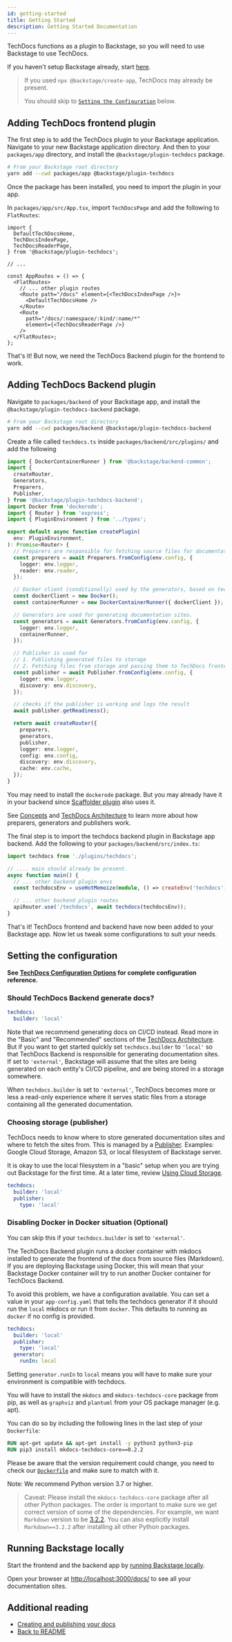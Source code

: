 ```yaml
---
id: getting-started
title: Getting Started
description: Getting Started Documentation
---
```


TechDocs functions as a plugin to Backstage, so you will need to use Backstage
to use TechDocs.

If you haven't setup Backstage already, start
[here](../../getting-started/index.md).

> If you used `npx @backstage/create-app`, TechDocs may already be present.
>
> You should skip to [`Setting the Configuration`](#setting-the-configuration)
> below.

## Adding TechDocs frontend plugin

The first step is to add the TechDocs plugin to your Backstage application.
Navigate to your new Backstage application directory. And then to your
`packages/app` directory, and install the `@backstage/plugin-techdocs` package.

```bash
# From your Backstage root directory
yarn add --cwd packages/app @backstage/plugin-techdocs
```

Once the package has been installed, you need to import the plugin in your app.

In `packages/app/src/App.tsx`, import `TechDocsPage` and add the following to
`FlatRoutes`:

```tsx
import {
  DefaultTechDocsHome,
  TechDocsIndexPage,
  TechDocsReaderPage,
} from '@backstage/plugin-techdocs';

// ...

const AppRoutes = () => {
  <FlatRoutes>
    // ... other plugin routes
    <Route path="/docs" element={<TechDocsIndexPage />}>
      <DefaultTechDocsHome />
    </Route>
    <Route
      path="/docs/:namespace/:kind/:name/*"
      element={<TechDocsReaderPage />}
    />
  </FlatRoutes>;
};
```

That's it! But now, we need the TechDocs Backend plugin for the frontend to
work.

## Adding TechDocs Backend plugin

Navigate to `packages/backend` of your Backstage app, and install the
`@backstage/plugin-techdocs-backend` package.

```bash
# From your Backstage root directory
yarn add --cwd packages/backend @backstage/plugin-techdocs-backend
```

Create a file called `techdocs.ts` inside `packages/backend/src/plugins/` and
add the following

```typescript
import { DockerContainerRunner } from '@backstage/backend-common';
import {
  createRouter,
  Generators,
  Preparers,
  Publisher,
} from '@backstage/plugin-techdocs-backend';
import Docker from 'dockerode';
import { Router } from 'express';
import { PluginEnvironment } from '../types';

export default async function createPlugin(
  env: PluginEnvironment,
): Promise<Router> {
  // Preparers are responsible for fetching source files for documentation.
  const preparers = await Preparers.fromConfig(env.config, {
    logger: env.logger,
    reader: env.reader,
  });

  // Docker client (conditionally) used by the generators, based on techdocs.generators config.
  const dockerClient = new Docker();
  const containerRunner = new DockerContainerRunner({ dockerClient });

  // Generators are used for generating documentation sites.
  const generators = await Generators.fromConfig(env.config, {
    logger: env.logger,
    containerRunner,
  });

  // Publisher is used for
  // 1. Publishing generated files to storage
  // 2. Fetching files from storage and passing them to TechDocs frontend.
  const publisher = await Publisher.fromConfig(env.config, {
    logger: env.logger,
    discovery: env.discovery,
  });

  // checks if the publisher is working and logs the result
  await publisher.getReadiness();

  return await createRouter({
    preparers,
    generators,
    publisher,
    logger: env.logger,
    config: env.config,
    discovery: env.discovery,
    cache: env.cache,
  });
}
```

You may need to install the `dockerode` package. But you may already have it in
your backend since [Scaffolder plugin](../software-templates/index.md) also uses
it.

See [Concepts](concepts.md) and [TechDocs Architecture](architecture.md) to
learn more about how preparers, generators and publishers work.

The final step is to import the techdocs backend plugin in Backstage app
backend. Add the following to your `packages/backend/src/index.ts`:

```typescript
import techdocs from './plugins/techdocs';

// .... main should already be present.
async function main() {
  // ... other backend plugin envs
  const techdocsEnv = useHotMemoize(module, () => createEnv('techdocs'));

  // ... other backend plugin routes
  apiRouter.use('/techdocs', await techdocs(techdocsEnv));
}
```

That's it! TechDocs frontend and backend have now been added to your Backstage
app. Now let us tweak some configurations to suit your needs.

## Setting the configuration

**See [TechDocs Configuration Options](configuration.md) for complete
configuration reference.**

### Should TechDocs Backend generate docs?

```yaml
techdocs:
  builder: 'local'
```

Note that we recommend generating docs on CI/CD instead. Read more in the
"Basic" and "Recommended" sections of the
[TechDocs Architecture](architecture.md). But if you want to get started quickly
set `techdocs.builder` to `'local'` so that TechDocs Backend is responsible for
generating documentation sites. If set to `'external'`, Backstage will assume
that the sites are being generated on each entity's CI/CD pipeline, and are
being stored in a storage somewhere.

When `techdocs.builder` is set to `'external'`, TechDocs becomes more or less a
read-only experience where it serves static files from a storage containing all
the generated documentation.

### Choosing storage (publisher)

TechDocs needs to know where to store generated documentation sites and where to
fetch the sites from. This is managed by a
[Publisher](./concepts.md#techdocs-publisher). Examples: Google Cloud Storage,
Amazon S3, or local filesystem of Backstage server.

It is okay to use the local filesystem in a "basic" setup when you are trying
out Backstage for the first time. At a later time, review
[Using Cloud Storage](./using-cloud-storage.md).

```yaml
techdocs:
  builder: 'local'
  publisher:
    type: 'local'
```

### Disabling Docker in Docker situation (Optional)

You can skip this if your `techdocs.builder` is set to `'external'`.

The TechDocs Backend plugin runs a docker container with mkdocs installed to
generate the frontend of the docs from source files (Markdown). If you are
deploying Backstage using Docker, this will mean that your Backstage Docker
container will try to run another Docker container for TechDocs Backend.

To avoid this problem, we have a configuration available. You can set a value in
your `app-config.yaml` that tells the techdocs generator if it should run the
`local` mkdocs or run it from `docker`. This defaults to running as `docker` if
no config is provided.

```yaml
techdocs:
  builder: 'local'
  publisher:
    type: 'local'
  generator:
    runIn: local
```

Setting `generator.runIn` to `local` means you will have to make sure your
environment is compatible with techdocs.

You will have to install the `mkdocs` and `mkdocs-techdocs-core` package from
pip, as well as `graphviz` and `plantuml` from your OS package manager (e.g.
apt).

You can do so by including the following lines in the last step of your
`Dockerfile`:

```Dockerfile
RUN apt-get update && apt-get install -y python3 python3-pip
RUN pip3 install mkdocs-techdocs-core==0.2.2
```

Please be aware that the version requirement could change, you need to check our
[`Dockerfile`](https://github.com/backstage/techdocs-container/blob/main/Dockerfile)
and make sure to match with it.

Note: We recommend Python version 3.7 or higher.

> Caveat: Please install the `mkdocs-techdocs-core` package after all other
> Python packages. The order is important to make sure we get correct version of
> some of the dependencies. For example, we want `Markdown` version to be
> [3.2.2](https://github.com/backstage/backstage/blob/f9f70c225548017b6a14daea75b00fbd399c11eb/packages/techdocs-container/techdocs-core/requirements.txt#L11).
> You can also explicitly install `Markdown==3.2.2` after installing all other
> Python packages.

## Running Backstage locally

Start the frontend and the backend app by
[running Backstage locally](../../getting-started/running-backstage-locally.md).

Open your browser at [http://localhost:3000/docs/](http://localhost:3000/docs/)
to see all your documentation sites.

## Additional reading

- [Creating and publishing your docs](creating-and-publishing.md)
- [Back to README](README.md)
